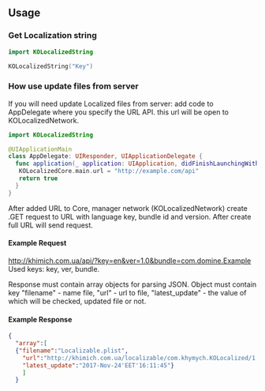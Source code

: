 ## Usage

### Get Localization string

```swift
import KOLocalizedString

KOLocalizedString("Key")
```
### How use update files from server

If you will need update Localized files from server: add code to AppDelegate where you specify the URL API. this url  will be open to KOLocalizedNetwork.

```swift
import KOLocalizedString

@UIApplicationMain
class AppDelegate: UIResponder, UIApplicationDelegate {
  func application(_ application: UIApplication, didFinishLaunchingWithOptions launchOptions: [UIApplicationLaunchOptionsKey: Any]?) -> Bool {
   KOLocalizedCore.main.url = "http://example.com/api"
   return true
  }
}
```
After added URL to Core, manager network (KOLocalizedNetwork) create .GET request to URL with language key, bundle id and version. After create full URL will send request.  

#### Example Request
http://khimich.com.ua/api/?key=en&ver=1.0&bundle=com.domine.Example
Used keys: key, ver, bundle.

Response must contain array objects for parsing JSON.
Object must contain key "filename" - name file, "url" - url to file, "latest_update" - the value of which will be checked, updated file or not.

#### Example Response
```JSON
{
  "array":[
  {"filename":"Localizable.plist",
    "url":"http://khimich.com.ua/localizable/com.khymych.KOLocalized/1.0/en/Localizable.plist",
    "latest_update":"2017-Nov-24'EET'16:11:45"}
    ]
  }
```

